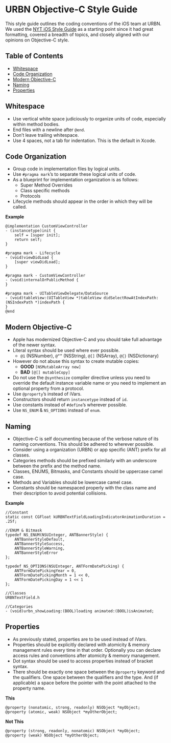 # URBN Objective-C Style Guide
This style guide outlines the coding conventions of the iOS team at URBN. We used the [NYT iOS Style Guide](https://github.com/NYTimes/objective-c-style-guide) as a starting point since it had great formatting, covered a breadth of topics, and closely aligned with our opinions on Objective-C style.

## Table of Contents
* [Whitespace](#whitespace)
* [Code Organization](#code-organization)
* [Modern Objective-C](#modern-objective-c)
* [Naming](#naming)
* [Properties](#properties)

## Whitespace
* Use vertical white space judiciously to organize units of code, especially within method bodies. 
* End files with a newline after `@end`.
* Don’t leave trailing whitespace.
* Use 4 spaces, not a tab for indentation. This is the default in Xcode. 

## Code Organization
* Group code in implementation files by logical units.
* Use `#pragma mark`’s to separate these logical units of code.
* As a blueprint for implementation organization is as follows:
  * Super Method Overrides
  * Class specific methods
  * Protocols
* Lifecycle methods should appear in the order in which they will be called.

**Example**
```objc
@implementation CustomViewController
- (instancetype)init {
    self = [super init];
    return self;
}

#pragma mark - Lifecycle
- (void)viewDidLoad {
    [super viewDidLoad];
}

#pragma mark - CustomViewController
- (void)internalOrPublicMethod {
}

#pragma mark - UITableViewDelegate/DataSource
- (void)tableView:(UITableView *)tableView didSelectRowAtIndexPath:(NSIndexPath *)indexPath {
}
@end
```

## Modern Objective-C
* Apple has modernized Objective-C and you should take full advantage of the newer syntax.
* Literal syntax should be used where ever possible.
  * `@1` (NSNumber), `@“”` (NSString), `@[]` (NSArray), `@{}` (NSDictionary)
* However do not abuse this syntax to create mutable copies:
  * **GOOD** `[NSMutableArray new]`
  * **BAD** `[@[] mutableCopy]`
* Do not use the `@synthesize` compiler directive unless you need to override the default instance variable name or you need to implement an optional property from a protocol.
* Use `@property`’s instead of iVars.
* Constructors should return `instancetype` instead of `id`.
* Use constants instead of `#define`’s wherever possible.
* Use `NS_ENUM` & `NS_OPTIONS` instead of `enum`.

## Naming
* Objective-C is self documenting because of the verbose nature of its naming conventions. This should be adhered to wherever possible.
* Consider using a organization (URBN) or app specific (ANT) prefix for all classes.
* Categories methods should be prefixed similarly with an underscore between the prefix and the method name.
* Classes, ENUMS, Bitmasks, and Constants should be uppercase camel case.
* Methods and Variables should be lowercase camel case.
* Constants should be namespaced properly with the class name and their description to avoid potential collisions.

**Example**
```objc
//Constant
static const CGFloat kURBNTextFieldLoadingIndicatorAnimationDuration = .25f;

//ENUM & Bitmask
typedef NS_ENUM(NSUInteger, ANTBannerStyle) {
    ANTBannerStyleDefault,
    ANTBannerStyleSuccess,
    ANTBannerStyleWarning,
    ANTBannerStyleError
};

typedef NS_OPTIONS(NSUInteger, ANTFormDatePicking) {
    ANTFormDatePickingYear = 0,
    ANTFormDatePickingMonth = 1 << 0,
    ANTFormDatePickingDay = 1 << 1
};

//Classes
URBNTextField.h

//Categories
- (void)urbn_showLoading:(BOOL)loading animated:(BOOL)isAnimated;
```

## Properties
* As previously stated, properties are to be used instead of iVars.
* Properties should be explicitly declared with atomicity & memory management rules every time in that order. Optionally you can declare access rules and conventions after atomicity & memory management.
* Dot syntax should be used to access properties instead of bracket syntax.
* There should be exactly one space between the `@property` keyword and the qualifiers. One space between the qualifiers and the type. And (if applicable) a space before the pointer with the point attached to the property name.

**This**
```objc
@property (nonatomic, strong, readonly) NSObject *myObject;
@property (atomic, weak) NSObject *myOtherObject;
```

**Not This**
```objc
@property (strong, readonly, nonatomic) NSObject *myObject;
@property (weak) NSObject *myOtherObject;
```











